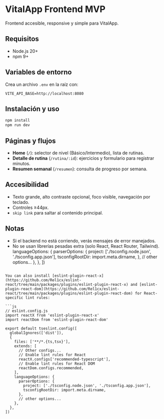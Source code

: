 # VitalApp Frontend MVP

Frontend accesible, responsive y simple para VitalApp.

## Requisitos
- Node.js 20+
- npm 9+

## Variables de entorno
Crea un archivo `.env` en la raíz con:

```
VITE_API_BASE=http://localhost:8080
```

## Instalación y uso

```sh
npm install
npm run dev
```

## Páginas y flujos
- **Home** (`/`): selector de nivel (Básico/Intermedio), lista de rutinas.
- **Detalle de rutina** (`/rutina/:id`): ejercicios y formulario para registrar minutos.
- **Resumen semanal** (`/resumen`): consulta de progreso por semana.

## Accesibilidad
- Texto grande, alto contraste opcional, foco visible, navegación por teclado.
- Controles ≥44px.
- `skip link` para saltar al contenido principal.

## Notas
- Si el backend no está corriendo, verás mensajes de error manejados.
- No se usan librerías pesadas extra (solo React, React Router, Tailwind).
    languageOptions: {
      parserOptions: {
        project: ['./tsconfig.node.json', './tsconfig.app.json'],
        tsconfigRootDir: import.meta.dirname,
      },
      // other options...
    },
  },
])
```

You can also install [eslint-plugin-react-x](https://github.com/Rel1cx/eslint-react/tree/main/packages/plugins/eslint-plugin-react-x) and [eslint-plugin-react-dom](https://github.com/Rel1cx/eslint-react/tree/main/packages/plugins/eslint-plugin-react-dom) for React-specific lint rules:

```js
// eslint.config.js
import reactX from 'eslint-plugin-react-x'
import reactDom from 'eslint-plugin-react-dom'

export default tseslint.config([
  globalIgnores(['dist']),
  {
    files: ['**/*.{ts,tsx}'],
    extends: [
      // Other configs...
      // Enable lint rules for React
      reactX.configs['recommended-typescript'],
      // Enable lint rules for React DOM
      reactDom.configs.recommended,
    ],
    languageOptions: {
      parserOptions: {
        project: ['./tsconfig.node.json', './tsconfig.app.json'],
        tsconfigRootDir: import.meta.dirname,
      },
      // other options...
    },
  },
])
```
